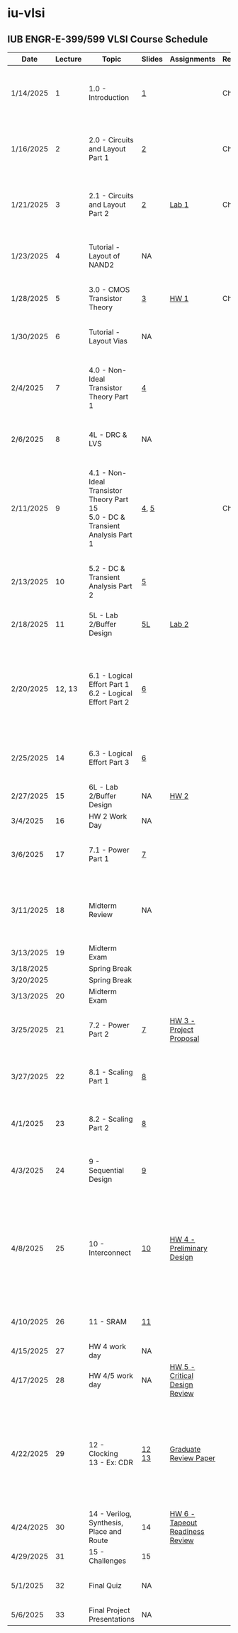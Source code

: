 # iu-vlsi
## IUB ENGR-E-399/599 VLSI Course Schedule

|Date|Lecture|Topic|Slides|Assignments|Reading|Due|Video Link|Lab Link|
|---|---|---|---|---|---|---|---|---|
|1/14/2025|1|1.0 - Introduction|[1](../Slides/1.0-Introduction.pptx)||Chp. 7||[1 - VLSI Design Lecture 1: Introduction to VLSI Design](https://iu.mediaspace.kaltura.com/media/t/1_07p5g8sa)||
|1/16/2025|2|2.0 - Circuits and Layout Part 1|[2](../Slides/2.0-Circuits-Layout.pptx)||Chp. 5||[2 - VLSI Design Lecture 2.0: Circuits and Layout Part 1](https://iu.mediaspace.kaltura.com/media/t/1_h1jicei6)||
|1/21/2025|3|2.1 - Circuits and Layout Part 2|[2](../Slides/2.0-Circuits-Layout.pptx)|[Lab 1](../HW/LAB_1.docx)|Chp. 6||[3 - VLSI Design Lecture 2.1: Circuits and Layout Part 2](https://iu.mediaspace.kaltura.com/media/t/1_4lk2ien0)|[3L - VLSI Design Lab 1: Intro to Lab 1](https://iu.mediaspace.kaltura.com/media/t/1_vuye49w6)|
|1/23/2025|4|Tutorial - Layout of NAND2|NA||||[4 - VLSI Design Tutorial: Layout of NAND2](https://iu.mediaspace.kaltura.com/media/t/1_v5uty58m)||
|1/28/2025|5|3.0 - CMOS Transistor Theory|[3](../Slides/3.0-Transistors.pptx)|[HW 1](../HW/HW1.md)|Chp. 11||[5 - Transistor Theory Lecture 3.0](https://iu.mediaspace.kaltura.com/media/t/1_23ieu5r5)||
|1/30/2025|6|Tutorial - Layout Vias|NA|||[Lab 1](../HW/LAB_1.docx)|[6 - VLSI Design Tutorial: Vias](https://iu.mediaspace.kaltura.com/media/t/1_ckm0xpls)||
|2/4/2025|7|4.0 - Non-Ideal Transistor Theory Part 1|[4](../Slides/4.0-Non-Ideal-Transistors.pptx)||||[7 - VLSI Design Lecture 4.1: Non-Ideal Transistor Theory Part 1](https://iu.mediaspace.kaltura.com/media/t/1_2b366691)||
|2/6/2025|8|4L - DRC & LVS|NA||||[8 - VLSI Design Tutorial: DRC & LVS](https://iu.mediaspace.kaltura.com/media/t/1_zpohh96u)||
|2/11/2025|9|4.1 - Non-Ideal Transistor Theory Part 15 <br> 5.0 - DC & Transient Analysis Part 1|[4](../Slides/4.0-Non-Ideal-Transistors.pptx), [5](../Slides/5.0-DC-Tran.pptx)||Chp. 12|[HW 1](../HW/HW1.md)<br>[HW 1 Solutions](../HW/HW_1_Solutions.pdf)|[9 - VLSI Design Lecture 4.2: Non-Ideal Transistor Theory Part 2 <br> 5.1: DC & Transient Analysis Part 1](https://iu.mediaspace.kaltura.com/media/t/1_zl9296ow)||
|2/13/2025|10|5.2 - DC & Transient Analysis Part 2|[5](../Slides/5.0-DC-Tran.pptx)|||[Lab 1+](../HW/LAB_1.docx)|[10 - 5.2: DC & Transient Analysis Part 2](https://iu.mediaspace.kaltura.com/media/t/1_cwttp12m)|[5L - VLSI Design Lab 2: Intro to Lab 2](https://iu.mediaspace.kaltura.com/media/t/1_h9zudkas)|
|2/18/2025|11|5L - Lab 2/Buffer Design|[5L](https://iu.mediaspace.kaltura.com/media/t/1_h9zudkas)|[Lab 2](../HW/LAB_2.docx)|||[11 - 5L: VLSI Design Lab: Intro to Lab 2](https://iu.mediaspace.kaltura.com/media/t/1_h9zudkas)||
|2/20/2025|12, 13|6.1 - Logical Effort Part 1<br>6.2 - Logical Effort Part 2|[6](../Slides/6.0-LogicalEffort.pptx)||||[12 - 6.1: VLSI Design Lecture 6.1: Logical Effort Part 1](https://iu.mediaspace.kaltura.com/media/t/1_uzarhskv)<br>[13 - 6.2: VLSI Design Lecture 6.2: Logical Effort Part 2](https://iu.mediaspace.kaltura.com/media/t/1_1o42bbwr)|[6L.1 - VLSI Design Lab/Tutorial: IU Standard Cell Library](https://iu.mediaspace.kaltura.com/media/t/1_nnn37wvl)|
|2/25/2025|14|6.3 - Logical Effort Part 3|[6](../Slides/6.0-LogicalEffort.pptx)||||[14 - 6.3: VLSI Design Lecture 6.3: Logical Effort Part 3](https://iu.mediaspace.kaltura.com/media/t/1_te524zun)|[6L.2 - VLSI Design Lab: Lab 2 Q&A](https://iu.mediaspace.kaltura.com/media/t/1_7jtnohaf)|
|2/27/2025|15|6L - Lab 2/Buffer Design|NA|[HW 2](../HW/HW2.md)||[Lab 2](../HW/LAB_2.docx)|NA|NA|
|3/4/2025|16|HW 2 Work Day|NA||||NA|NA|
|3/6/2025|17|7.1 - Power Part 1|[7](../Slides/7.0-Power.pptx)||||[17 - 7.1: VLSI Design Lecture 7.1: Power Part 1](https://iu.mediaspace.kaltura.com/media/t/1_k8tkfk56/367933772)|
|3/11/2025|18|Midterm Review|NA|||[HW 2](../HW/HW2.md)<br>[HW 2 Solutions (Part 1)](../HW/HW2_Part1_Solutions.pdf)<br>[HW 2 Solutions (Part 2)](../HW/HW2_Part2_Solutions.pdf)|[Midterm Review](https://iu.mediaspace.kaltura.com/media/t/1_7hmtlvy0)|
|3/13/2025|19|Midterm Exam|
|3/18/2025||Spring Break|
|3/20/2025||Spring Break|
|3/13/2025|20|Midterm Exam|
|3/25/2025|21|7.2 - Power Part 2|[7](../Slides/7.0-Power.pptx)|[HW 3 - Project Proposal](../HW/HW3.md)|||[21 - 7.2: VLSI Design Lecture 7.2: Power Part 2](https://iu.mediaspace.kaltura.com/media/t/1_s0bj34wr/367933772)|
|3/27/2025|22|8.1 - Scaling Part 1|[8](../Slides/8.0-Scaling.pptx)||||[22 - 8.1: VLSI Design Lecture 8.1: Scaling Part 1](https://iu.mediaspace.kaltura.com/media/t/1_wzynbgsn/367933772)|
|4/1/2025|23|8.2 - Scaling Part 2|[8](../Slides/8.0-Scaling.pptx)|||[HW 3](../HW/HW3.md)|[23 - 8.2: VLSI Design Lecture 8.2: Scaling Part 2](https://iu.mediaspace.kaltura.com/media/t/1_d83ejiog/367933772)|
|4/3/2025|24|9 - Sequential Design|[9](../Slides/9.0-SequentialDesign.pptx)||||[24 - 9: VLSI Design Lecture 9: Sequential Design](https://iu.mediaspace.kaltura.com/media/t/1_384b3ste/367933772)|
|4/8/2025|25|10 - Interconnect|[10](../Slides/10.0-Interconnect.pptx)|[HW 4 - Preliminary Design](../HW/HW4.md)|||[25 - 10: VLSI Design Lecture 10.1: Interconnect Part 1](https://iu.mediaspace.kaltura.com/media/t/1_ycf9q8dd)<br>[25 - 10: VLSI Design Lecture 10.2: Interconnect Part 2](https://iu.mediaspace.kaltura.com/media/t/1_txucquru)|
|4/10/2025|26|11 - SRAM|[11](../Slides/11.0-SRAM.pptx)||||[26 - 11: VLSI Design Lecture 11: SRAM](https://iu.mediaspace.kaltura.com/media/t/1_2qaqrm9y)|
|4/15/2025|27|HW 4 work day|NA||||NA||
|4/17/2025|28|HW 4/5 work day|NA|[HW 5 - Critical Design Review](../HW/HW5.md)|||NA|[28L-Overview of the PDR](https://iu.mediaspace.kaltura.com/media/t/1_n6clm5ow)
|4/22/2025|29|12 - Clocking<br>13 - Ex: CDR|[12](../Slides/12.0-Clocking.pptx)<br>[13](../Slides/13.0-example_CDR.pptx)|[Graduate Review Paper](../HW/Graduate_review_paper_assignment.pdf)||[HW 4](../HW/HW4.md)|[29 - 12: VLSI Design Lecture 12.1: Clocking Part 1](https://iu.mediaspace.kaltura.com/media/t/1_4wgqu48b)<br>29 - 12: VLSI Design Lecture 12.2: Clocking Part 2|[29L-Example CDR](https://iu.mediaspace.kaltura.com/media/t/1_8b8y6o4h)|
|4/24/2025|30|14 - Verilog, Synthesis, Place and Route|14|[HW 6 - Tapeout Readiness Review](../HW/HW6.md)|||||
|4/29/2025|31|15 - Challenges|15|||[HW 5](../HW/HW5.md)|||
|5/1/2025|32|Final Quiz|NA|||[HW 6](../HW/HW6.md)<br>[Graduate Review Papers](../HW/Graduate_review_paper_assignment.pdf)|||
|5/6/2025|33|Final Project Presentations|NA|||Final Project|||
